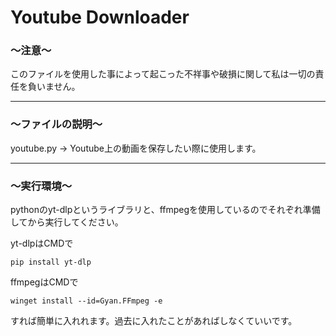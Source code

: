 # Youtube Downloader
### ～注意～

このファイルを使用した事によって起こった不祥事や破損に関して私は一切の責任を負いません。

---

### ～ファイルの説明～

youtube.py → Youtube上の動画を保存したい際に使用します。

---

### ～実行環境～

pythonのyt-dlpというライブラリと、ffmpegを使用しているのでそれぞれ準備してから実行してください。

yt-dlpはCMDで
```
pip install yt-dlp
```

ffmpegはCMDで
```
winget install --id=Gyan.FFmpeg -e
```

すれば簡単に入れれます。過去に入れたことがあればしなくていいです。
